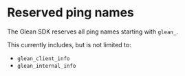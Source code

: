 # Reserved ping names

The Glean SDK reserves all ping names starting with `glean_`.

This currently includes, but is not limited to:

* `glean_client_info`
* `glean_internal_info`
